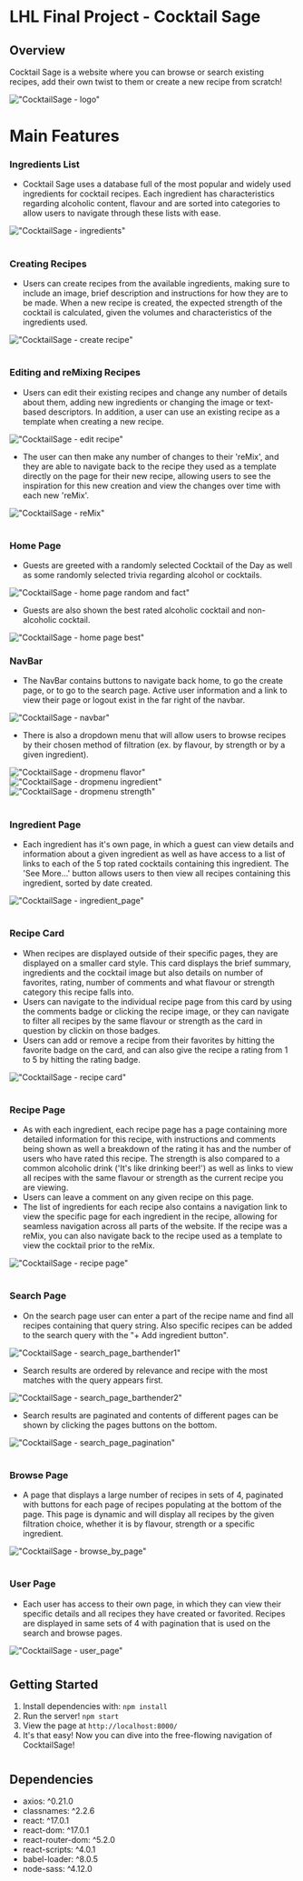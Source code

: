 # LHL Final Project - Cocktail Sage

## Overview

Cocktail Sage is a website where you can browse or search existing recipes, add their own twist to them or create a new recipe from scratch!

!["CocktailSage - logo"](https://github.com/hermitAT/react-sage/blob/master/docs/logo.png)

#
# Main Features

### Ingredients List
- Cocktail Sage uses a database full of the most popular and widely used ingredients for cocktail recipes. Each ingredient has characteristics regarding alcoholic content, flavour and are sorted into categories to allow users to navigate through these lists with ease.

!["CocktailSage - ingredients"](https://github.com/hermitAT/react-sage/blob/master/docs/create_page_add_ingredient.png)

#
### Creating Recipes
- Users can create recipes from the available ingredients, making sure to include an image, brief description and instructions for how they are to be made. When a new recipe is created, the expected strength of the cocktail is calculated, given the volumes and characteristics of the ingredients used.

!["CocktailSage - create recipe"](https://github.com/hermitAT/react-sage/blob/master/docs/create_page.png)

#
### Editing and reMixing Recipes
- Users can edit their existing recipes and change any number of details about them, adding new ingredients or changing the image or text-based descriptors. In addition, a user can use an existing recipe as a template when creating a new recipe.

!["CocktailSage - edit recipe"](https://github.com/hermitAT/react-sage/blob/master/docs/edit_page.png)

- The user can then make any number of changes to their 'reMix', and they are able to navigate back to the recipe they used as a template directly on the page for their new recipe, allowing users to see the inspiration for this new creation and view the changes over time with each new 'reMix'.

!["CocktailSage - reMix"](https://github.com/hermitAT/react-sage/blob/master/docs/reMix.png)

#
### Home Page
- Guests are greeted with a randomly selected Cocktail of the Day as well as some randomly selected trivia regarding alcohol or cocktails.

!["CocktailSage - home page random and fact"](https://github.com/hermitAT/react-sage/blob/master/docs/home_page_top.png)

- Guests are also shown the best rated alcoholic cocktail and non-alcoholic cocktail.

!["CocktailSage - home page best"](https://github.com/hermitAT/react-sage/blob/master/docs/home_page_bottom.png)

### NavBar
- The NavBar contains buttons to navigate back home, to go the create page, or to go to the search page. Active user information and a link to view their page or logout exist in the far right of the navbar.

!["CocktailSage - navbar"](https://github.com/hermitAT/react-sage/blob/master/docs/navbar.png)

- There is also a dropdown menu that will allow users to browse recipes by their chosen method of filtration (ex. by flavour, by strength or by a given ingredient).

!["CocktailSage - dropmenu flavor"](https://github.com/hermitAT/react-sage/blob/master/docs/dropmenu_flavor.png)
!["CocktailSage - dropmenu ingredient"](https://github.com/hermitAT/react-sage/blob/master/docs/dropmenu_ingredient.png)
!["CocktailSage - dropmenu strength"](https://github.com/hermitAT/react-sage/blob/master/docs/dropmenu_strength.png)
#

### Ingredient Page
- Each ingredient has it's own page, in which a guest can view details and information about a given ingredient as well as have access to a list of links to each of the 5 top rated cocktails containing this ingredient. The 'See More...' button allows users to then view all recipes containing this ingredient, sorted by date created.

!["CocktailSage - ingredient_page"](https://github.com/hermitAT/react-sage/blob/master/docs/ingredient_page.png)

#
### Recipe Card
- When recipes are displayed outside of their specific pages, they are displayed on a smaller card style. This card displays the brief summary, ingredients and the cocktail image but also details on number of favorites, rating, number of comments and what flavour or strength category this recipe falls into.
- Users can navigate to the individual recipe page from this card by using the comments badge or clicking the recipe image, or they can navigate to filter all recipes by the same flavour or strength as the card in question by clickin on those badges.
- Users can add or remove a recipe from their favorites by hitting the favorite badge on the card, and can also give the recipe a rating from 1 to 5 by hitting the rating badge.

!["CocktailSage - recipe card"](https://github.com/hermitAT/react-sage/blob/master/docs/recipe_card.png)

#
### Recipe Page
- As with each ingredient, each recipe page has a page containing more detailed information for this recipe, with instructions and comments being shown as well a breakdown of the rating it has and the number of users who have rated this recipe. The strength is also compared to a common alcoholic drink ('It's like drinking beer!') as well as links to view all recipes with the same flavour or strength as the current recipe you are viewing.
- Users can leave a comment on any given recipe on this page.
- The list of ingredients for each recipe also contains a navigation link to view the specific page for each ingredient in the recipe, allowing for seamless navigation across all parts of the website. If the recipe was a reMix, you can also navigate back to the recipe used as a template to view the cocktail prior to the reMix.

!["CocktailSage - recipe page"](https://github.com/hermitAT/react-sage/blob/master/docs/recipe_page.png)

#
### Search Page
- On the search page user can enter a part of the recipe name and find all recipes containing that query string. Also specific recipes can be added to the search query with the "+ Add ingredient button".

!["CocktailSage - search_page_barthender1"](https://github.com/hermitAT/react-sage/blob/master/docs/search_page_barthender1.png)

- Search results are ordered by relevance and recipe with the most matches with the query appears first.

!["CocktailSage - search_page_barthender2"](https://github.com/hermitAT/react-sage/blob/master/docs/search_page_barthender2.png)

- Search results are paginated and contents of different pages can be shown by clicking the pages buttons on the bottom.

!["CocktailSage - search_page_pagination"](https://github.com/hermitAT/react-sage/blob/master/docs/search_page_pagination.png)

#
### Browse Page
- A page that displays a large number of recipes in sets of 4, paginated with buttons for each page of recipes populating at the bottom of the page. This page is dynamic and will display all recipes by the given filtration choice, whether it is by flavour, strength or a specific ingredient.

!["CocktailSage - browse_by_page"](https://github.com/hermitAT/react-sage/blob/master/docs/browse_by_page.png)

#
### User Page
- Each user has access to their own page, in which they can view their specific details and all recipes they have created or favorited. Recipes are displayed in same sets of 4 with pagination that is used on the search and browse pages.

!["CocktailSage - user_page"](https://github.com/hermitAT/react-sage/blob/master/docs/user_page.png)

#
## Getting Started
1. Install dependencies with: `npm install`
2. Run the server! `npm start`
3. View the page at `http://localhost:8000/`
4. It's that easy! Now you can dive into the free-flowing navigation of CocktailSage!

#
## Dependencies
- axios: ^0.21.0
- classnames: ^2.2.6
- react: ^17.0.1
- react-dom: ^17.0.1
- react-router-dom: ^5.2.0
- react-scripts: ^4.0.1
- babel-loader: ^8.0.5
- node-sass: ^4.12.0
